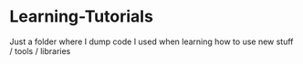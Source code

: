 # Learning-Tutorials
Just a folder where I dump code I used when learning how to use new stuff / tools / libraries
